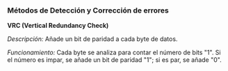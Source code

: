 ### Métodos de Detección y Corrección de errores

**VRC (Vertical Redundancy Check)**

_Descripción:_ Añade un bit de paridad a cada byte de datos.

_Funcionamiento:_ Cada byte se analiza para contar el número de bits "1".
Si el número es impar, se añade un bit de paridad "1"; si es par, se añade "0".
